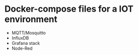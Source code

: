 # Docker-compose files for a IOT environment
* MQTT/Mosquitto
* InfluxDB
* Grafana stack
* Node-Red

